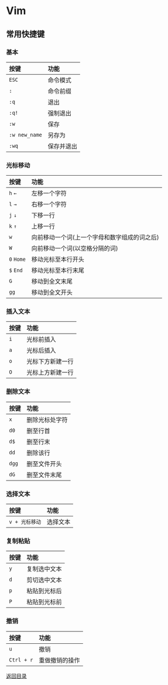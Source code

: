 # Vim

## 常用快捷键
### 基本
|按键|功能|
|:---|:---|
|`ESC`|命令模式|
|`:`|命令前缀|
|`:q`|退出|
|`:q!`|强制退出|
|`:w`|保存|
|`:w new_name`|另存为|
|`:wq`|保存并退出|

### 光标移动
|按键|功能|
|:---|:---|
|`h` `←`|左移一个字符|
|`l` `→`|右移一个字符|
|`j` `↓`|下移一行|
|`k` `↑`|上移一行|
|`w`|向前移动一个词(上一个字母和数字组成的词之后)|
|`W`|向前移动一个词(以空格分隔的词)|
|`0` `Home`|移动光标至本行开头|
|`$` `End`|移动光标至本行末尾|
|`G`|移动到全文末尾|
|`gg`|移动到全文开头|

### 插入文本
|按键|功能|
|:---|:---|
|`i`|光标前插入|
|`a`|光标后插入|
|`o`|光标下方新建一行|
|`O`|光标上方新建一行|

### 删除文本
|按键|功能|
|:---|:---|
|`x`|删除光标处字符|
|`d0`|删至行首|
|`d$`|删至行末|
|`dd`|删除该行|
|`dgg`|删至文件开头|
|`dG`|删至文件末尾|

### 选择文本
|按键|功能|
|:---|:---|
|`v + 光标移动`|选择文本|

### 复制粘贴
|按键|功能|
|:---|:---|
|`y`|复制选中文本|
|`d`|剪切选中文本|
|`p`|粘贴到光标后|
|`P`|粘贴到光标前|

### 撤销
|按键|功能|
|:---|:---|
|`u`|撤销|
|`Ctrl + r`|重做撤销的操作|

[返回目录](../CONTENTS.md)